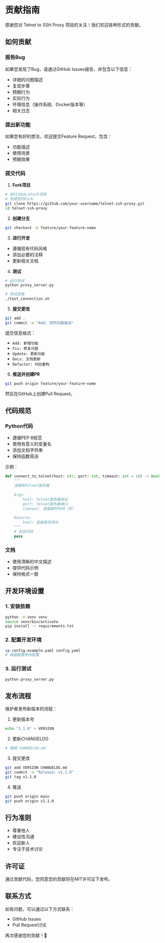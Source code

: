# 贡献指南

感谢您对 Telnet to SSH Proxy 项目的关注！我们欢迎各种形式的贡献。

## 如何贡献

### 报告Bug

如果您发现了Bug，请通过GitHub Issues报告，并包含以下信息：

- 详细的问题描述
- 复现步骤
- 预期行为
- 实际行为
- 环境信息（操作系统、Docker版本等）
- 相关日志

### 提出新功能

如果您有好的想法，欢迎提交Feature Request，包含：

- 功能描述
- 使用场景
- 预期效果

### 提交代码

1. **Fork项目**
```bash
# 在GitHub上Fork项目
# 克隆您的Fork
git clone https://github.com/your-username/telnet-ssh-proxy.git
cd telnet-ssh-proxy
```

2. **创建分支**
```bash
git checkout -b feature/your-feature-name
```

3. **进行开发**
- 遵循现有代码风格
- 添加必要的注释
- 更新相关文档

4. **测试**
```bash
# 运行测试
python proxy_server.py

# 测试连接
./test_connection.sh
```

5. **提交更改**
```bash
git add .
git commit -m "Add: 您的功能描述"
```

提交信息格式：
- `Add: 新增功能`
- `Fix: 修复问题`
- `Update: 更新功能`
- `Docs: 文档更新`
- `Refactor: 代码重构`

6. **推送并创建PR**
```bash
git push origin feature/your-feature-name
```

然后在GitHub上创建Pull Request。

## 代码规范

### Python代码

- 遵循PEP 8规范
- 使用有意义的变量名
- 添加文档字符串
- 保持函数简洁

示例：
```python
def connect_to_telnet(host: str, port: int, timeout: int = 10) -> bool:
    """
    连接到Telnet服务器
    
    Args:
        host: Telnet服务器地址
        port: Telnet服务器端口
        timeout: 连接超时时间（秒）
    
    Returns:
        bool: 连接是否成功
    """
    # 实现代码
    pass
```

### 文档

- 使用清晰的中文描述
- 提供代码示例
- 保持格式一致

## 开发环境设置

### 1. 安装依赖

```bash
python -m venv venv
source venv/bin/activate
pip install -r requirements.txt
```

### 2. 配置开发环境

```bash
cp config.example.yaml config.yaml
# 根据需要修改配置
```

### 3. 运行测试

```bash
python proxy_server.py
```

## 发布流程

维护者发布新版本的流程：

1. 更新版本号
```bash
echo "1.1.0" > VERSION
```

2. 更新CHANGELOG
```bash
# 编辑 CHANGELOG.md
```

3. 提交更改
```bash
git add VERSION CHANGELOG.md
git commit -m "Release: v1.1.0"
git tag v1.1.0
```

4. 推送
```bash
git push origin main
git push origin v1.1.0
```

## 行为准则

- 尊重他人
- 建设性沟通
- 欢迎新人
- 专注于技术讨论

## 许可证

通过贡献代码，您同意您的贡献将在MIT许可证下发布。

## 联系方式

如有问题，可以通过以下方式联系：

- GitHub Issues
- Pull Request讨论

再次感谢您的贡献！🎉

